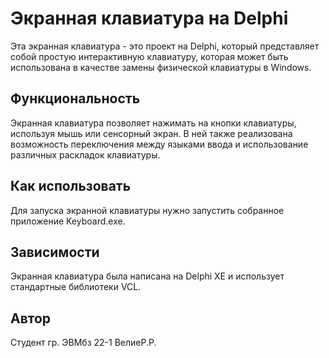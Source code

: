 # Экранная клавиатура на Delphi
Эта экранная клавиатура - это проект на Delphi, который представляет собой простую интерактивную клавиатуру, которая может быть использована в качестве замены физической клавиатуры в Windows.
## Функциональность
Экранная клавиатура позволяет нажимать на кнопки клавиатуры, используя мышь или сенсорный экран. В ней также реализована возможность переключения между языками ввода и использование различных раскладок клавиатуры.
## Как использовать
Для запуска экранной клавиатуры нужно запустить собранное приложение Keyboard.exe.
## Зависимости
Экранная клавиатура была написана на Delphi XE и использует стандартные библиотеки VCL.
## Автор
Студент  гр. ЭВМбз 22-1  ВелиеР.Р.

